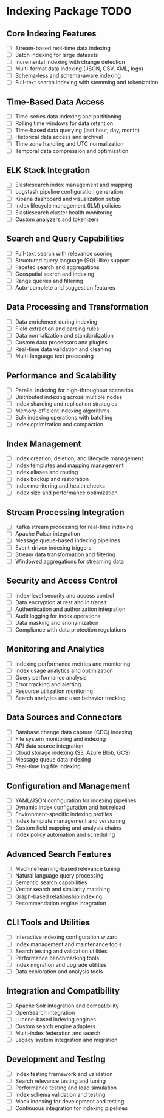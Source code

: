 # Indexing Package TODO

## Core Indexing Features
- [ ] Stream-based real-time data indexing
- [ ] Batch indexing for large datasets
- [ ] Incremental indexing with change detection
- [ ] Multi-format data indexing (JSON, CSV, XML, logs)
- [ ] Schema-less and schema-aware indexing
- [ ] Full-text search indexing with stemming and tokenization

## Time-Based Data Access
- [ ] Time-series data indexing and partitioning
- [ ] Rolling time windows for data retention
- [ ] Time-based data querying (last hour, day, month)
- [ ] Historical data access and archival
- [ ] Time zone handling and UTC normalization
- [ ] Temporal data compression and optimization

## ELK Stack Integration
- [ ] Elasticsearch index management and mapping
- [ ] Logstash pipeline configuration generation
- [ ] Kibana dashboard and visualization setup
- [ ] Index lifecycle management (ILM) policies
- [ ] Elasticsearch cluster health monitoring
- [ ] Custom analyzers and tokenizers

## Search and Query Capabilities
- [ ] Full-text search with relevance scoring
- [ ] Structured query language (SQL-like) support
- [ ] Faceted search and aggregations
- [ ] Geospatial search and indexing
- [ ] Range queries and filtering
- [ ] Auto-complete and suggestion features

## Data Processing and Transformation
- [ ] Data enrichment during indexing
- [ ] Field extraction and parsing rules
- [ ] Data normalization and standardization
- [ ] Custom data processors and plugins
- [ ] Real-time data validation and cleaning
- [ ] Multi-language text processing

## Performance and Scalability
- [ ] Parallel indexing for high-throughput scenarios
- [ ] Distributed indexing across multiple nodes
- [ ] Index sharding and replication strategies
- [ ] Memory-efficient indexing algorithms
- [ ] Bulk indexing operations with batching
- [ ] Index optimization and compaction

## Index Management
- [ ] Index creation, deletion, and lifecycle management
- [ ] Index templates and mapping management
- [ ] Index aliases and routing
- [ ] Index backup and restoration
- [ ] Index monitoring and health checks
- [ ] Index size and performance optimization

## Stream Processing Integration
- [ ] Kafka stream processing for real-time indexing
- [ ] Apache Pulsar integration
- [ ] Message queue-based indexing pipelines
- [ ] Event-driven indexing triggers
- [ ] Stream data transformation and filtering
- [ ] Windowed aggregations for streaming data

## Security and Access Control
- [ ] Index-level security and access control
- [ ] Data encryption at rest and in transit
- [ ] Authentication and authorization integration
- [ ] Audit logging for index operations
- [ ] Data masking and anonymization
- [ ] Compliance with data protection regulations

## Monitoring and Analytics
- [ ] Indexing performance metrics and monitoring
- [ ] Index usage analytics and optimization
- [ ] Query performance analysis
- [ ] Error tracking and alerting
- [ ] Resource utilization monitoring
- [ ] Search analytics and user behavior tracking

## Data Sources and Connectors
- [ ] Database change data capture (CDC) indexing
- [ ] File system monitoring and indexing
- [ ] API data source integration
- [ ] Cloud storage indexing (S3, Azure Blob, GCS)
- [ ] Message queue data indexing
- [ ] Real-time log file indexing

## Configuration and Management
- [ ] YAML/JSON configuration for indexing pipelines
- [ ] Dynamic index configuration and hot reload
- [ ] Environment-specific indexing profiles
- [ ] Index template management and versioning
- [ ] Custom field mapping and analysis chains
- [ ] Index policy automation and scheduling

## Advanced Search Features
- [ ] Machine learning-based relevance tuning
- [ ] Natural language query processing
- [ ] Semantic search capabilities
- [ ] Vector search and similarity matching
- [ ] Graph-based relationship indexing
- [ ] Recommendation engine integration

## CLI Tools and Utilities
- [ ] Interactive indexing configuration wizard
- [ ] Index management and maintenance tools
- [ ] Search testing and validation utilities
- [ ] Performance benchmarking tools
- [ ] Index migration and upgrade utilities
- [ ] Data exploration and analysis tools

## Integration and Compatibility
- [ ] Apache Solr integration and compatibility
- [ ] OpenSearch integration
- [ ] Lucene-based indexing engines
- [ ] Custom search engine adapters
- [ ] Multi-index federation and search
- [ ] Legacy system integration and migration

## Development and Testing
- [ ] Index testing framework and validation
- [ ] Search relevance testing and tuning
- [ ] Performance testing and load simulation
- [ ] Index schema validation and testing
- [ ] Mock indexing for development and testing
- [ ] Continuous integration for indexing pipelines